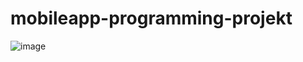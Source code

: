 # mobileapp-programming-projekt
![image](https://github.com/a22robko/mobileapp-programming-projekt/assets/129367092/4da4fae1-afe9-41ad-aade-b6e0bbd27026) 
